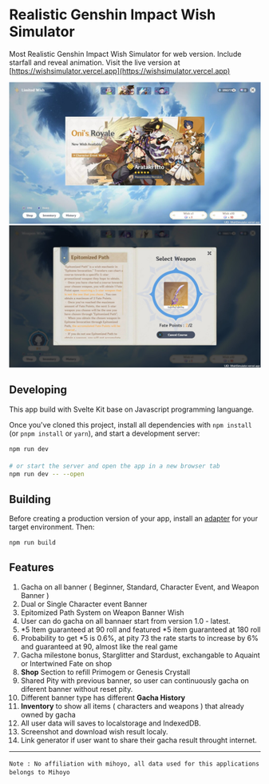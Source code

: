 # Realistic Genshin Impact Wish Simulator

Most Realistic Genshin Impact Wish Simulator for web version. Include starfall and reveal animation. Visit the live version at [https://wishsimulator.vercel.app](https://wishsimulator.vercel.app)

![Screenshot](static/assets/images/meta-picture.jpg)
![Screenshot](static/assets/images/epitomized-path.jpg)

## Developing

This app build with Svelte Kit base on Javascript programming languange.

Once you've cloned this project, install all dependencies with `npm install` (or `pnpm install` or `yarn`), and start a development server:

```bash
npm run dev

# or start the server and open the app in a new browser tab
npm run dev -- --open
```

## Building

Before creating a production version of your app, install an [adapter](https://kit.svelte.dev/docs#adapters) for your target environment. Then:

```bash
npm run build
```

## Features

1. Gacha on all banner ( Beginner, Standard, Character Event, and Weapon Banner )
2. Dual or Single Character event Banner
3. Epitomized Path System on Weapon Banner Wish
4. User can do gacha on all bannaer start from version 1.0 - latest.
5. *5 Item guaranteed at 90 roll and featured *5 item guaranteed at 180 roll
6. Probability to get \*5 is 0.6%, at pity 73 the rate starts to increase by 6% and guaranteed at 90, almost like the real game
7. Gacha milestone bonus, Starglitter and Stardust, exchangable to Aquaint or Intertwined Fate on shop
8. **Shop** Section to refill Primogem or Genesis Crystall
9. Shared Pity with previous banner, so user can continuously gacha on diferent banner without reset pity.
10. Different banner type has different **Gacha History**
11. **Inventory** to show all items ( characters and weapons ) that already owned by gacha
12. All user data will saves to localstorage and IndexedDB.
13. Screenshot and download wish result localy.
14. Link generator if user want to share their gacha result throught internet.

---

`Note : No affiliation with mihoyo, all data used for this applications belongs to Mihoyo`
